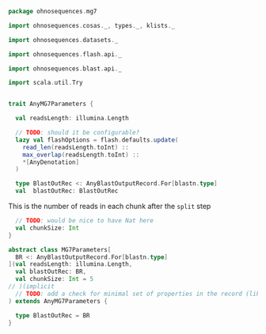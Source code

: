 
```scala
package ohnosequences.mg7

import ohnosequences.cosas._, types._, klists._

import ohnosequences.datasets._

import ohnosequences.flash.api._

import ohnosequences.blast.api._

import scala.util.Try


trait AnyMG7Parameters {

  val readsLength: illumina.Length

  // TODO: should it be configurable?
  lazy val flashOptions = flash.defaults.update(
    read_len(readsLength.toInt) ::
    max_overlap(readsLength.toInt) ::
    *[AnyDenotation]
  )

  type BlastOutRec <: AnyBlastOutputRecord.For[blastn.type]
  val  blastOutRec: BlastOutRec
```

This is the number of reads in each chunk after the `split` step

```scala
  // TODO: would be nice to have Nat here
  val chunkSize: Int
}

abstract class MG7Parameters[
  BR <: AnyBlastOutputRecord.For[blastn.type]
](val readsLength: illumina.Length,
  val blastOutRec: BR,
  val chunkSize: Int = 5
// )(implicit
  // TODO: add a check for minimal set of properties in the record (like bitscore and sgi)
) extends AnyMG7Parameters {

  type BlastOutRec = BR
}

```




[main/scala/metagenomica/bio4j/taxonomyTree.scala]: bio4j/taxonomyTree.scala.md
[main/scala/metagenomica/bio4j/titanTaxonomyTree.scala]: bio4j/titanTaxonomyTree.scala.md
[main/scala/metagenomica/bundles/bio4jTaxonomy.scala]: bundles/bio4jTaxonomy.scala.md
[main/scala/metagenomica/bundles/blast.scala]: bundles/blast.scala.md
[main/scala/metagenomica/bundles/blast16s.scala]: bundles/blast16s.scala.md
[main/scala/metagenomica/bundles/flash.scala]: bundles/flash.scala.md
[main/scala/metagenomica/bundles/gis.scala]: bundles/gis.scala.md
[main/scala/metagenomica/data.scala]: data.scala.md
[main/scala/metagenomica/dataflows/standard.scala]: dataflows/standard.scala.md
[main/scala/metagenomica/loquats/1.flash.scala]: loquats/1.flash.scala.md
[main/scala/metagenomica/loquats/2.split.scala]: loquats/2.split.scala.md
[main/scala/metagenomica/loquats/3.blast.scala]: loquats/3.blast.scala.md
[main/scala/metagenomica/loquats/4.merge.scala]: loquats/4.merge.scala.md
[main/scala/metagenomica/loquats/5.assignment.scala]: loquats/5.assignment.scala.md
[main/scala/metagenomica/loquats/6.counting.scala]: loquats/6.counting.scala.md
[main/scala/metagenomica/package.scala]: package.scala.md
[main/scala/metagenomica/parameters.scala]: parameters.scala.md
[test/scala/bundles.scala]: ../../../test/scala/bundles.scala.md
[test/scala/lca.scala]: ../../../test/scala/lca.scala.md
[test/scala/metagenomica/pipeline.scala]: ../../../test/scala/metagenomica/pipeline.scala.md